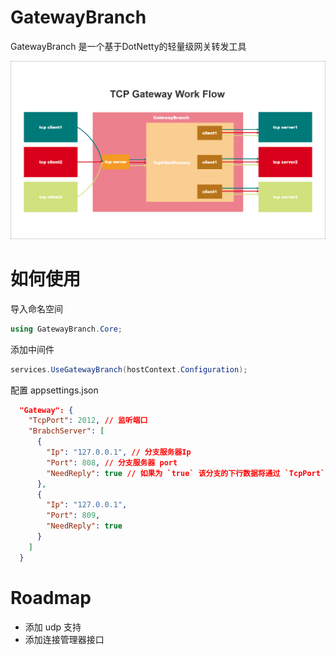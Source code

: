 # GatewayBranch

GatewayBranch 是一个基于DotNetty的轻量级网关转发工具

![workflow](./imgs/workflow.png)

# 如何使用

导入命名空间

```c#
using GatewayBranch.Core;
```

添加中间件
```c#
services.UseGatewayBranch(hostContext.Configuration);
```

配置 appsettings.json
``` json
  "Gateway": {
    "TcpPort": 2012, // 监听端口
    "BrabchServer": [
      {
        "Ip": "127.0.0.1", // 分支服务器Ip
        "Port": 808, // 分支服务器 port
        "NeedReply": true // 如果为 `true` 该分支的下行数据将通过 `TcpPort` 下发至终端,否则将过滤掉
      },
      {
        "Ip": "127.0.0.1",
        "Port": 809,
        "NeedReply": true
      }
    ]
  }
```

# Roadmap

- 添加 udp 支持
- 添加连接管理器接口
